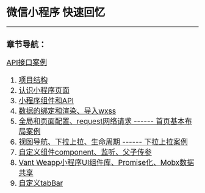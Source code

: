 # 微信小程序 快速回忆
---
## 章节导航：
<div style="font-size:19px;">

[API接口案例](wx/wx-note/api.md)
1. [项目结构](wx/wx-note/1.md)
2. [认识小程序页面](wx/wx-note/2.md)
3. [小程序组件和API](wx/wx-note/3.md)
4. [数据的绑定和渲染、导入wxss](wx/wx-note/4.md)
5. [全局和页面配置、request网络请求 ------ 首页基本布局案例](wx/wx-note/5.md)
6. [视图导航、下拉上拉、生命周期 ------ 下拉上拉案例](wx/wx-note/6.md)
7. [自定义组件component、监听、父子传参](wx/wx-note/7.md)
8. [Vant Weapp小程序UI组件库、Promise化、Mobx数据共享](wx/wx-note/8.md)
9. [自定义tabBar](wx/wx-note/9.md)

</div>